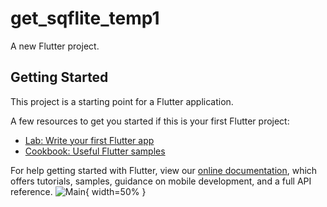 # get_sqflite_temp1

A new Flutter project.

## Getting Started

This project is a starting point for a Flutter application.

A few resources to get you started if this is your first Flutter project:

- [Lab: Write your first Flutter app](https://flutter.dev/docs/get-started/codelab)
- [Cookbook: Useful Flutter samples](https://flutter.dev/docs/cookbook)

For help getting started with Flutter, view our
[online documentation](https://flutter.dev/docs), which offers tutorials,
samples, guidance on mobile development, and a full API reference.
![Main](https://images.kage2k.com:13018/images/2021/10/17/Simulator-Screen-Shot---iPhone-13---2021-10-17-at-15.43.52.png){ width=50% }
